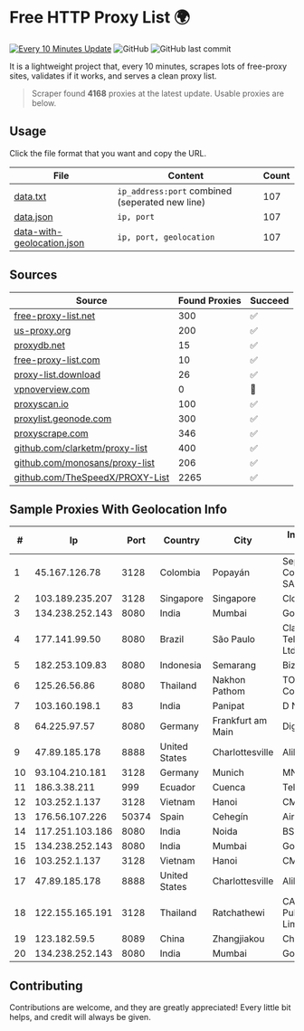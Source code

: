 
# Free HTTP Proxy List 🌍

[![Every 10 Minutes Update](https://github.com/mertguvencli/http-proxy-list/actions/workflows/main.yml/badge.svg?branch=main)](https://github.com/mertguvencli/http-proxy-list/actions/workflows/main.yml)
![GitHub](https://img.shields.io/github/license/mertguvencli/http-proxy-list)
![GitHub last commit](https://img.shields.io/github/last-commit/mertguvencli/http-proxy-list)

It is a lightweight project that, every 10 minutes, scrapes lots of free-proxy sites, validates if it works, and serves a clean proxy list.


> Scraper found **4168** proxies at the latest update. Usable proxies are below.

## Usage

Click the file format that you want and copy the URL.


|File|Content|Count|
|----|-------|-----|
|[data.txt](https://raw.githubusercontent.com/mertguvencli/http-proxy-list/main/proxy-list/data.txt)|`ip_address:port` combined (seperated new line)|107|
|[data.json](https://raw.githubusercontent.com/mertguvencli/http-proxy-list/main/proxy-list/data.json)|`ip, port`|107|
|[data-with-geolocation.json](https://raw.githubusercontent.com/mertguvencli/http-proxy-list/main/proxy-list/data-with-geolocation.json)|`ip, port, geolocation`|107|

## Sources

|Source|Found Proxies|Succeed|
|------|-------------|-------|
|[free-proxy-list.net](https://free-proxy-list.net)|300|✅|
|[us-proxy.org](https://www.us-proxy.org)|200|✅|
|[proxydb.net](http://proxydb.net)|15|✅|
|[free-proxy-list.com](https://free-proxy-list.com/?page=&port=&type%5B%5D=http&type%5B%5D=https&up_time=0&search=Search)|10|✅|
|[proxy-list.download](https://www.proxy-list.download/HTTP)|26|✅|
|[vpnoverview.com](https://vpnoverview.com/privacy/anonymous-browsing/free-proxy-servers)|0|🚫|
|[proxyscan.io](https://www.proxyscan.io)|100|✅|
|[proxylist.geonode.com](https://proxylist.geonode.com/api/proxy-list?limit=300&page=1&sort_by=lastChecked&sort_type=desc&protocols=http,https)|300|✅|
|[proxyscrape.com](https://api.proxyscrape.com/v2/?request=displayproxies&protocol=http&timeout=10000&country=all&ssl=all&anonymity=all)|346|✅|
|[github.com/clarketm/proxy-list](https://raw.githubusercontent.com/clarketm/proxy-list/master/proxy-list-raw.txt)|400|✅|
|[github.com/monosans/proxy-list](https://raw.githubusercontent.com/monosans/proxy-list/main/proxies/http.txt)|206|✅|
|[github.com/TheSpeedX/PROXY-List](https://raw.githubusercontent.com/TheSpeedX/PROXY-List/master/http.txt)|2265|✅|


## Sample Proxies With Geolocation Info

|#|Ip|Port|Country|City|Internet Service Provider|
|-|--|----|-------|----|-------------------------|
|1|45.167.126.78|3128|Colombia|Popayán|Sepcom Comunicaciones SAS|
|2|103.189.235.207|3128|Singapore|Singapore|Cloud Host Pte Ltd|
|3|134.238.252.143|8080|India|Mumbai|Google LLC|
|4|177.141.99.50|8080|Brazil|São Paulo|Claro NXT Telecomunicacoes Ltda|
|5|182.253.109.83|8080|Indonesia|Semarang|Biznet Metronet|
|6|125.26.56.86|8080|Thailand|Nakhon Pathom|TOT Public Company Limited|
|7|103.160.198.1|83|India|Panipat|D N Computer|
|8|64.225.97.57|8080|Germany|Frankfurt am Main|DigitalOcean, LLC|
|9|47.89.185.178|8888|United States|Charlottesville|Alibaba.com LLC|
|10|93.104.210.181|3128|Germany|Munich|MNET|
|11|186.3.38.211|999|Ecuador|Cuenca|Telconet S.A|
|12|103.252.1.137|3128|Vietnam|Hanoi|CMCMIENBAC|
|13|176.56.107.226|50374|Spain|Cehegín|Aire Networks|
|14|117.251.103.186|8080|India|Noida|BSNL Internet|
|15|134.238.252.143|8080|India|Mumbai|Google LLC|
|16|103.252.1.137|3128|Vietnam|Hanoi|CMCMIENBAC|
|17|47.89.185.178|8888|United States|Charlottesville|Alibaba.com LLC|
|18|122.155.165.191|3128|Thailand|Ratchathewi|CAT Telecom Public Company Limited|
|19|123.182.59.5|8089|China|Zhangjiakou|Chinanet|
|20|134.238.252.143|8080|India|Mumbai|Google LLC|



## Contributing

Contributions are welcome, and they are greatly appreciated! Every
little bit helps, and credit will always be given.

